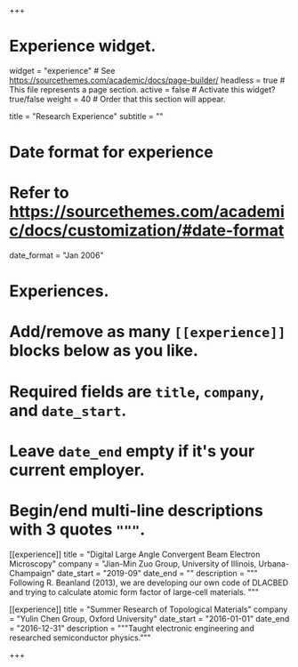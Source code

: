 +++
# Experience widget.
widget = "experience"  # See https://sourcethemes.com/academic/docs/page-builder/
headless = true  # This file represents a page section.
active = false  # Activate this widget? true/false
weight = 40  # Order that this section will appear.

title = "Research Experience"
subtitle = ""

# Date format for experience
#   Refer to https://sourcethemes.com/academic/docs/customization/#date-format
date_format = "Jan 2006"

# Experiences.
#   Add/remove as many `[[experience]]` blocks below as you like.
#   Required fields are `title`, `company`, and `date_start`.
#   Leave `date_end` empty if it's your current employer.
#   Begin/end multi-line descriptions with 3 quotes `"""`.
[[experience]]
  title = "Digital Large Angle Convergent Beam Electron Microscopy"
  company = "Jian-Min Zuo Group, University of Illinois, Urbana-Champaign"
  date_start = "2019-09"
  date_end = ""
  description = """
    Following R. Beanland (2013), we are developing our own code of DLACBED and trying to calculate atomic form factor of large-cell materials.
  """

[[experience]]
  title = "Summer Research of Topological Materials"
  company = "Yulin Chen Group, Oxford University"
  date_start = "2016-01-01"
  date_end = "2016-12-31"
  description = """Taught electronic engineering and researched semiconductor physics."""

+++
